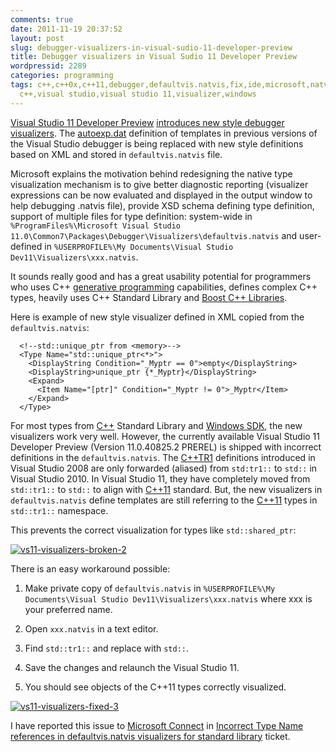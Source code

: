 ```yaml
---
comments: true
date: 2011-11-19 20:37:52
layout: post
slug: debugger-visualizers-in-visual-sudio-11-developer-preview
title: Debugger visualizers in Visual Sudio 11 Developer Preview
wordpressid: 2289
categories: programming
tags: c++,c++0x,c++11,debugger,defaultvis.natvis,fix,ide,microsoft,natvis,patch,std,tr1,visual
  c++,visual studio,visual studio 11,visualizer,windows
---
```


[Visual Studio 11 Developer Preview](http://www.microsoft.com/download/en/details.aspx?id=27538) [introduces new style debugger visualizers](http://social.msdn.microsoft.com/Forums/is/vcgeneral/thread/5e847744-aa01-49cd-ac47-fe32da1673a3). The [autoexp.dat](http://msdn.microsoft.com/en-us/library/zf0e8s14.aspx) definition of templates in previous versions of the Visual Studio debugger is being replaced with new style definitions based on XML and stored in `defaultvis.natvis` file.





Microsoft explains the motivation behind redesigning the native type visualization mechanism is to give better diagnostic reporting (visualizer expressions can be now evaluated and displayed in the output window to help debugging .natvis file), provide XSD schema defining type definition, support of multiple files for type definition: system-wide in `%ProgramFiles%\Microsoft Visual Studio 11.0\Common7\Packages\Debugger\Visualizers\defaultvis.natvis` and user-defined in `%USERPROFILE%\My Documents\Visual Studio Dev11\Visualizers\xxx.natvis`.





It sounds really good and has a great usability potential for programmers who uses C++ [generative programming](http://www.generative-programming.org/) capabilities, defines complex C++ types, heavily uses C++ Standard Library and [Boost C++ Libraries](http://www.boost.org).





Here is example of new style visualizer defined in XML copied from the `defaultvis.natvis`:




    
    
      <!--std::unique_ptr from <memory>-->
      <Type Name="std::unique_ptr<*>">
        <DisplayString Condition="_Myptr == 0">empty</DisplayString>
        <DisplayString>unique_ptr {*_Myptr}</DisplayString>
        <Expand>
          <Item Name="[ptr]" Condition="_Myptr != 0">_Myptr</Item>
        </Expand>
      </Type>
    





For most types from [C++](http://www.open-std.org/jtc1/sc22/wg21/) Standard Library and [Windows SDK](http://www.microsoft.com/download/en/details.aspx?id=8279), the new visualizers work very well. However, the currently available Visual Studio 11 Developer Preview (Version 11.0.40825.2 PREREL) is shipped with incorrect definitions in the `defaultvis.natvis`. The [C++TR1](en.wikipedia.org/wiki/C%2B%2B_Technical_Report_1) definitions introduced in Visual Studio 2008 are only forwarded (aliased) from `std:tr1::` to `std::` in Visual Studio 2010. In Visual Studio 11, they have completely moved from `std::tr1::` to `std::` to align with [C++11](http://en.wikipedia.org/wiki/C%2B%2B11) standard. But, the new visualizers in `defaultvis.natvis` define templates are still referring to the [C++11](http://blogs.msdn.com/b/vcblog/archive/2011/09/12/10209291.aspx) types in `std::tr1::` namespace.





This prevents the correct visualization for types like `std::shared_ptr`:





[![vs11-visualizers-broken-2](http://farm7.staticflickr.com/6091/6361010279_d56cc58797_o.png)](http://www.flickr.com/photos/mloskot/6361010279/)





There is an easy workaround possible:







  1. Make private copy of `defaultvis.natvis` in `%USERPROFILE%\My Documents\Visual Studio Dev11\Visualizers\xxx.natvis` where xxx is your preferred name.


  2. Open `xxx.natvis` in a text editor.


  3. Find `std::tr1::` and replace with `std::`.


  4. Save the changes and relaunch the Visual Studio 11.


  5. You should see objects of the C++11 types correctly visualized.





[![vs11-visualizers-fixed-3](http://farm7.staticflickr.com/6234/6364640125_3631bcc522_o.png)](http://www.flickr.com/photos/mloskot/6364640125/)





I have reported this issue to [Microsoft Connect](http://connect.microsoft.com/) in [Incorrect Type Name references in defaultvis.natvis visualizers for standard library](http://connect.microsoft.com/VisualStudio/feedback/details/705993/) ticket.
